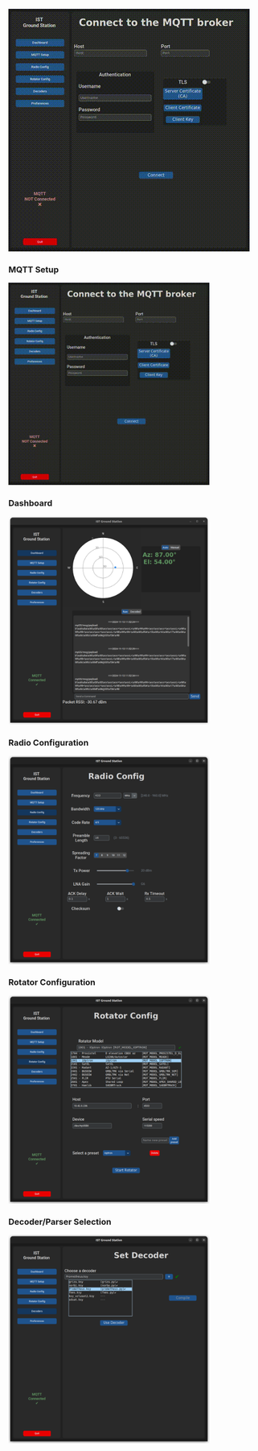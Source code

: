 
![image](docs/mqtt-demo.gif)

### MQTT Setup
<img title="MQTT Setup" src="docs/mqtt-demo.gif" width="400"/>

### Dashboard
<img title="Radio Config" src="docs/gui-dashboard.png" width="400"/>

### Radio Configuration 
<img title="Radio Config" src="docs/gui-radio.png" width="400"/>

### Rotator Configuration
<img title="Rotator Config" src="docs/gui-rotator.png" width="400"/>

### Decoder/Parser Selection
<img title="Decoder Selection" src="docs/gui-decoder.png" width="400"/>

